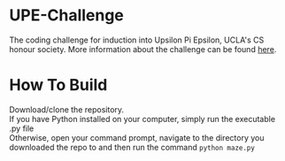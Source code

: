 # UPE-Challenge

The coding challenge for induction into Upsilon Pi Epsilon, UCLA's CS honour society. More information about the challenge can be found [here](https://gist.github.com/austinguo550/381d5e30d825b90900ef60fa39a806f4).
# How To Build 
Download/clone the repository.  
If you have Python installed on your computer, simply run the executable .py file  
Otherwise, open your command prompt, navigate to the directory you downloaded the repo to and then run the command ```python maze.py```
